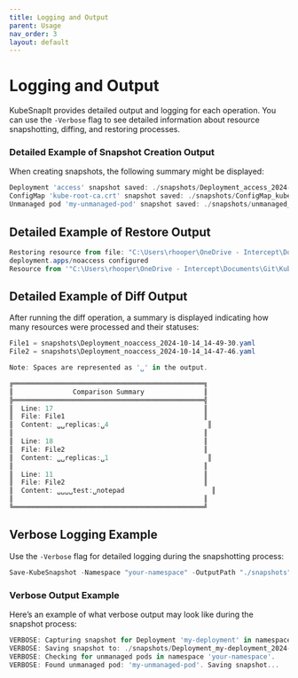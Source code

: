 ```yaml
---
title: Logging and Output
parent: Usage
nav_order: 3
layout: default
---
```


# Logging and Output

KubeSnapIt provides detailed output and logging for each operation. You can use the `-Verbose` flag to see detailed information about resource snapshotting, diffing, and restoring processes.


### Detailed Example of Snapshot Creation Output

When creating snapshots, the following summary might be displayed:

```PowerShell
Deployment 'access' snapshot saved: ./snapshots/Deployment_access_2024-10-14_12-55-22.yaml
ConfigMap 'kube-root-ca.crt' snapshot saved: ./snapshots/ConfigMap_kube-root-ca.crt_2024-10-14_12-55-23.yaml
Unmanaged pod 'my-unmanaged-pod' snapshot saved: ./snapshots/unmanaged_pod_my-unmanaged-pod_2024-10-14_12-55-26.yaml
```

## Detailed Example of Restore Output

```PowerShell
Restoring resource from file: "C:\Users\rhooper\OneDrive - Intercept\Documents\Git\KubeSnapIt\snapshots\Deployment_noaccess_2024-10-14_14-47-46.yaml"
deployment.apps/noaccess configured
Resource from '"C:\Users\rhooper\OneDrive - Intercept\Documents\Git\KubeSnapIt\snapshots\Deployment_noaccess_2024-10-14_14-47-46.yaml"' restored successfully.
```

## Detailed Example of Diff Output

After running the diff operation, a summary is displayed indicating how many resources were processed and their statuses:

```PowerShell
File1 = snapshots\Deployment_noaccess_2024-10-14_14-49-30.yaml
File2 = snapshots\Deployment_noaccess_2024-10-14_14-47-46.yaml

Note: Spaces are represented as '␣' in the output.

╔════════════════════════════════════════════════╗
║               Comparison Summary               ║
╠════════════════════════════════════════════════╣
║  Line: 17                                      ║
║  File: File1                                   ║
║  Content: ␣␣replicas:␣4                         ║
║                                                ║
║  Line: 18                                      ║
║  File: File2                                   ║
║  Content: ␣␣replicas:␣1                         ║
║                                                ║
║  Line: 11                                      ║
║  File: File2                                   ║
║  Content: ␣␣␣␣test:␣notepad                      ║
║                                                ║
╚════════════════════════════════════════════════╝
```

## Verbose Logging Example

Use the `-Verbose` flag for detailed logging during the snapshotting process:

```powershell
Save-KubeSnapshot -Namespace "your-namespace" -OutputPath "./snapshots" -Verbose
```

### Verbose Output Example

Here’s an example of what verbose output may look like during the snapshot process:

```PowerShell
VERBOSE: Capturing snapshot for Deployment 'my-deployment' in namespace 'your-namespace'.
VERBOSE: Saving snapshot to: ./snapshots/Deployment_my-deployment_2024-10-14_12-00-00.yaml
VERBOSE: Checking for unmanaged pods in namespace 'your-namespace'.
VERBOSE: Found unmanaged pod: 'my-unmanaged-pod'. Saving snapshot...
```
